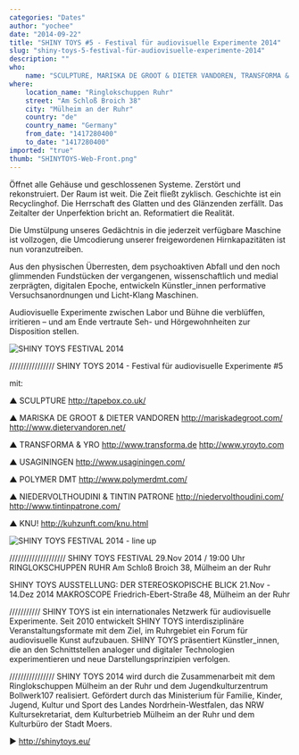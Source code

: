 ```yaml
---
categories: "Dates"
author: "yochee"
date: "2014-09-22"
title: "SHINY TOYS #5 - Festival für audiovisuelle Experimente 2014"
slug: "shiny-toys-5-festival-für-audiovisuelle-experimente-2014"
description: ""
who: 
    name: "SCULPTURE, MARISKA DE GROOT & DIETER VANDOREN, TRANSFORMA & YRO, USAGININGEN, POLYMER DMT, NIEDERVOLTHOUDINI & TINTIN PATRONE, KNU!"
where: 
    location_name: "Ringlokschuppen Ruhr"
    street: "Am Schloß Broich 38"
    city: "Mülheim an der Ruhr"
    country: "de"
    country_name: "Germany"
    from_date: "1417280400"
    to_date: "1417280400"
imported: "true"
thumb: "SHINYTOYS-Web-Front.png"
---
```



Öffnet alle Gehäuse und geschlossenen Systeme. Zerstört und rekonstruiert. Der Raum ist weit. Die Zeit fließt zyklisch. Geschichte ist ein Recyclinghof. Die Herrschaft des Glatten und des Glänzenden zerfällt. Das Zeitalter der Unperfektion bricht an. Reformatiert die Realität.

Die Umstülpung unseres Gedächtnis in die jederzeit verfügbare Maschine ist vollzogen, die Umcodierung unserer freigewordenen Hirnkapazitäten ist nun voranzutreiben.

Aus den physischen Überresten, dem psychoaktiven Abfall und den noch glimmenden Fundstücken der vergangenen, wissenschaftlich und medial zerprägten, digitalen Epoche, entwickeln Künstler_innen performative Versuchsanordnungen und Licht-Klang Maschinen.

Audiovisuelle Experimente zwischen Labor und Bühne die verblüffen, irritieren – und am Ende vertraute Seh- und Hörgewohnheiten zur Disposition stellen.

![SHINY TOYS FESTIVAL 2014](SHINYTOYS-Web-Front.png)
<!--break-->
////////////////
SHINY TOYS 2014 - Festival für audiovisuelle Experimente #5

mit:

▲ SCULPTURE
http://tapebox.co.uk/

▲ MARISKA DE GROOT & DIETER VANDOREN
http://mariskadegroot.com/
http://www.dietervandoren.net/

▲ TRANSFORMA & YRO
http://www.transforma.de
http://www.yroyto.com

▲ USAGININGEN
http://www.usaginingen.com/

▲ POLYMER DMT
http://www.polymerdmt.com/

▲ NIEDERVOLTHOUDINI & TINTIN PATRONE
http://niedervolthoudini.com/
http://www.tintinpatrone.com/

▲ KNU!
http://kuhzunft.com/knu.html

![SHINY TOYS FESTIVAL 2014 - line up](SHINYTOYS-Web-Back.png) 



////////////////////
SHINY TOYS FESTIVAL
29.Nov 2014 / 19:00 Uhr
RINGLOKSCHUPPEN RUHR
Am Schloß Broich 38, Mülheim an der Ruhr

SHINY TOYS AUSSTELLUNG: DER STEREOSKOPISCHE BLICK
21.Nov - 14.Dez 2014
MAKROSCOPE
Friedrich-Ebert-Straße 48, Mülheim an der Ruhr

///////////
SHINY TOYS ist ein internationales Netzwerk für audiovisuelle Experimente. Seit 2010 entwickelt SHINY TOYS interdisziplinäre Veranstaltungsformate mit dem Ziel, im Ruhrgebiet ein Forum für audiovisuelle Kunst aufzubauen. SHINY TOYS präsentiert Künstler_innen, die an den Schnittstellen analoger und digitaler Technologien experimentieren und neue Darstellungsprinzipien verfolgen.

////////////////
SHINY TOYS 2014 wird durch die Zusammenarbeit mit dem Ringlokschuppen Mülheim an der Ruhr und dem Jugendkulturzentrum Bollwerk107 realisiert. Gefördert durch das Ministerium für Familie, Kinder, Jugend, Kultur und Sport des Landes Nordrhein-Westfalen, das NRW Kultursekretariat, dem Kulturbetrieb Mülheim an der Ruhr und dem Kulturbüro der Stadt Moers.

► http://shinytoys.eu/